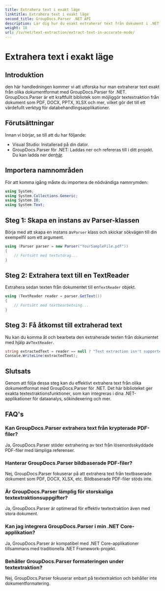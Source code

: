 ```yaml
---
title: Extrahera text i exakt läge
linktitle: Extrahera text i exakt läge
second_title: GroupDocs.Parser .NET API
description: Lär dig hur du exakt extraherar text från dokument i .NET med GroupDocs.Parser för sömlös databearbetning.
weight: 18
url: /sv/net/text-extraction/extract-text-in-accurate-mode/
---
```


# Extrahera text i exakt läge

## Introduktion
den här handledningen kommer vi att utforska hur man extraherar text exakt från olika dokumentformat med GroupDocs.Parser för .NET. GroupDocs.Parser är ett kraftfullt bibliotek som möjliggör textextraktion från dokument som PDF, DOCX, PPTX, XLSX och mer, vilket gör det till ett värdefullt verktyg för databehandlingsapplikationer.
## Förutsättningar
Innan vi börjar, se till att du har följande:
- Visual Studio: Installerad på din dator.
-  GroupDocs.Parser för .NET: Laddas ner och refereras till i ditt projekt. Du kan ladda ner den[här](https://releases.groupdocs.com/parser/net/).

## Importera namnområden
För att komma igång måste du importera de nödvändiga namnrymden:
```csharp
using System;
using System.Collections.Generic;
using System.IO;
using System.Text;
```
## Steg 1: Skapa en instans av Parser-klassen
 Börja med att skapa en instans av`Parser` klass och skickar sökvägen till din exempelfil som ett argument.
```csharp
using (Parser parser = new Parser("YourSampleFile.pdf"))
{
    // Fortsätt med textutdrag...
}
```
## Steg 2: Extrahera text till en TextReader
 Extrahera sedan texten från dokumentet till en`TextReader` objekt.
```csharp
using (TextReader reader = parser.GetText())
{
    // Fortsätt med textbearbetning...
}
```
## Steg 3: Få åtkomst till extraherad text
 Nu kan du komma åt och bearbeta den extraherade texten från dokumentet med hjälp av`TextReader`.
```csharp
string extractedText = reader == null ? "Text extraction isn't supported" : reader.ReadToEnd();
Console.WriteLine(extractedText);
```

## Slutsats
Genom att följa dessa steg kan du effektivt extrahera text från olika dokumentformat med GroupDocs.Parser för .NET. Det här biblioteket ger exakta textextraktionsfunktioner, som kan integreras i dina .NET-applikationer för dataanalys, sökindexering och mer.

## FAQ's
### Kan GroupDocs.Parser extrahera text från krypterade PDF-filer?
Ja, GroupDocs.Parser stöder extrahering av text från lösenordsskyddade PDF-filer med lämpliga referenser.
### Hanterar GroupDocs.Parser bildbaserade PDF-filer?
Nej, GroupDocs.Parser fokuserar på att extrahera text från textbaserade dokument som PDF, DOCX, XLSX, etc. Bildbaserade PDF-filer stöds inte.
### Är GroupDocs.Parser lämplig för storskaliga textextraktionsuppgifter?
Ja, GroupDocs.Parser är optimerad för effektiv textextraktion även med stora dokument.
### Kan jag integrera GroupDocs.Parser i min .NET Core-applikation?
Ja, GroupDocs.Parser är kompatibel med .NET Core-applikationer tillsammans med traditionella .NET Framework-projekt.
### Behåller GroupDocs.Parser formateringen under textextraktion?
Nej, GroupDocs.Parser fokuserar enbart på textextraktion och behåller inte dokumentformatering.